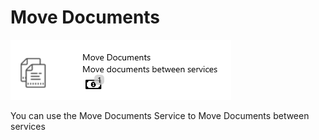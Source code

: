 # Move Documents

![](../../assets/54.png)

You can use the Move Documents Service to Move Documents between services
